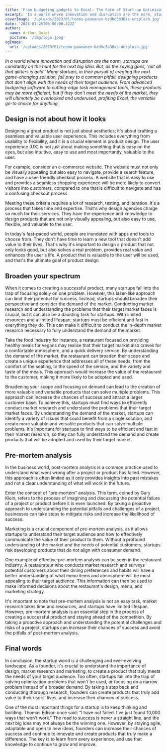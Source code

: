 ```yaml
---
title: 'From budgeting gadgets to Excel: The Fate of Start-up Optimization Tools'
excerpt: 'In a world where innovation and disruption are the norm, startups are constantly on the hunt for the next big idea. But, as the saying goes, "not all that glitters is gold." Many startups, in their pursuit of creating the next game-changing solution, fall prey to a common pitfall: designing products that does not align with the needs of their target audience.'
coverImage: '/uploads/2023/01/teemu-paananen-bzdhc5b3Bxs-unsplash.jpg'
date: '2023-01-26T06:00:00.322Z'
author:
  name: Arthur Guiot
  picture: '/img/logo.jpeg'
ogImage:
  url: '/uploads/2023/01/teemu-paananen-bzdhc5b3Bxs-unsplash.jpg'
---
```

*In a world where innovation and disruption are the norm, startups are constantly on the hunt for the next big idea. But, as the saying goes, 'not all that glitters is gold.' Many startups, in their pursuit of creating the next game-changing solution, fall prey to a common pitfall: designing products that don't align with the needs of their target audience. From advanced budgeting software to cutting-edge task management tools, these products may be more efficient, but if they don't meet the needs of the market, they will ultimately be overlooked and underused, profiting Excel, the versatile go-to choice for anything.*

## Design is not about how it looks
Designing a great product is not just about aesthetics; it's about crafting a seamless and valuable user experience. This includes everything from usability to flexibility, and it is a crucial element in product design. The user experience (UX) is not just about making something that is easy on the eyes, but also intuitive, easy to use and most importantly, valuable to the user.

For example, consider an e-commerce website. The website must not only be visually appealing but also easy to navigate, provide a search feature, and have a user-friendly checkout process. A website that is easy to use and provides a seamless shopping experience will be more likely to convert visitors into customers, compared to one that is difficult to navigate and has a confusing checkout process.

Meeting these criteria requires a lot of research, testing, and iteration. It's a process that takes time and expertise. That's why design agencies charge so much for their services. They have the experience and knowledge to design products that are not only visually appealing, but also easy to use, flexible, and valuable to the user.

In today's fast-paced world, people are inundated with apps and tools to choose from. They don't have time to learn a new tool that doesn't add value to their lives. That's why it's important to design a product that not only looks good, but also solves a real problem, provides real value and enhances the user's life. A product that is valuable to the user will be used, and that's the ultimate goal of product design.

## Broaden your spectrum
When it comes to creating a successful product, many startups fall into the trap of focusing solely on one problem. However, this laser-like approach can limit their potential for success. Instead, startups should broaden their perspective and consider the demand of the market. Conducting market research and understanding the problems that their target market faces is crucial, but it can also be a daunting task for startups. With limited resources and a limited lifespan, startups must be efficient and fast in everything they do. This can make it difficult to conduct the in-depth market research necessary to fully understand the demand of the market.

Take the food industry for instance, a restaurant focused on providing healthy meals for vegans may realise that their target market also craves for a comfortable atmosphere, and a quick delivery service. By understanding the demand of the market, the restaurant can broaden their scope and create a unique experience that addresses all of these needs, from the comfort of the seating, to the speed of the service, and the variety and taste of the meals. This approach would increase the value of the restaurant to the customer, making it more likely to be adopted and used.

Broadening your scope and focusing on demand can lead to the creation of more valuable and versatile products that can solve multiple problems. This approach can increase the chances of success and attract a larger customer base. To achieve this, startups must find ways to efficiently conduct market research and understand the problems that their target market faces. By understanding the demand of the market, startups can identify a variety of issues that could benefit from a single solution, and create more valuable and versatile products that can solve multiple problems. It's important for startups to find ways to be efficient and fast in their market research, so they can fully understand the demand and create products that will be adopted and used by their target market.

## Pre-mortem analysis
In the business world, post-mortem analysis is a common practice used to understand what went wrong after a project or product has failed. However, this approach is often limited as it only provides insights into past mistakes and not a clear understanding of what will work in the future.

Enter the concept of "pre-mortem" analysis. This term, coined by Gary Klein, refers to the process of imagining and discussing the potential failure of a project or product before it is even launched. By taking a proactive approach to understanding the potential pitfalls and challenges of a project, businesses can take steps to mitigate risks and increase the likelihood of success.

Marketing is a crucial component of pre-mortem analysis, as it allows startups to understand their target audience and how to effectively communicate the value of their product to them. Without a profound understanding of the market and the needs of potential customers, startups risk developing products that do not align with consumer demand.

One example of effective pre-mortem analysis can be seen in the restaurant industry. A restaurateur who conducts market research and surveys potential customers about their dining preferences and habits will have a better understanding of what menu items and atmosphere will be most appealing to their target audience. This information can then be used to make informed decisions about the restaurant's design, menu, and marketing strategy.

It's important to note that pre-mortem analysis is not an easy task, market research takes time and resources, and startups have limited lifespan. However, pre-mortem analysis is an essential step in the process of creating a successful product and staying ahead of the competition. By taking a proactive approach and understanding the potential challenges and risks of a project, startups can increase their chances of success and avoid the pitfalls of post-mortem analysis.

## Final words
In conclusion, the startup world is a challenging and ever-evolving landscape. As a founder, it's crucial to understand the importance of design, market research and marketing, to create a product that truly meets the needs of your target audience. Too often, startups fall into the trap of solving optimization problems that won't be used, or focusing on a narrow problem instead of a broader demand. By taking a step back and conducting thorough research, founders can create products that truly add value to their users' lives, and increase their chances of success.

One of the most important things for a startup is to keep thinking and building. Thomas Edison once said: "I have not failed. I've just found 10,000 ways that won't work." The road to success is never a straight line, and the next big idea may not always be the winning one. However, by staying agile, adaptable and open to new ideas, founders can increase their chances of success and continue to innovate and create products that truly make a difference. The key is to learn from every experience, and use that knowledge to continue to grow and improve.